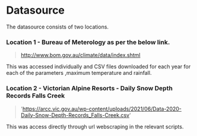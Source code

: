 # Datasource

The datasource consists of two locations.

### Location 1 - Bureau of Meterology as per the below link.

> http://www.bom.gov.au/climate/data/index.shtml

This was accessed individually and CSV files downloaded for each year for each of the parameters ,maximum temperature and rainfall.

### Location 2 - Victorian Alpine Resorts - Daily Snow Depth Records Falls Creek

> 'https://arcc.vic.gov.au/wp-content/uploads/2021/06/Data-2020-Daily-Snow-Depth-Records_Falls-Creek.csv'

This was access directly through url webscraping in the relevant scripts.
